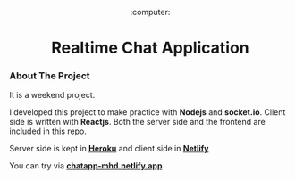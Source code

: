 <p align="center">
  <span>:computer:</span>
  <h1 align="center">Realtime Chat Application</h1>
</p>  

### About The Project

It is a weekend project.

I developed this project to make practice with **Nodejs** and **socket.io**. Client side is written with **Reactjs**. Both the server side and the frontend are included in this repo.

Server side is kept in  <a href="https://www.heroku.com">**Heroku**</a> and client side in <a href="https://www.netlify.com">**Netlify**</a>


You can try via <a href="https://chatapp-mhd.netlify.app/">**chatapp-mhd.netlify.app**</a>
